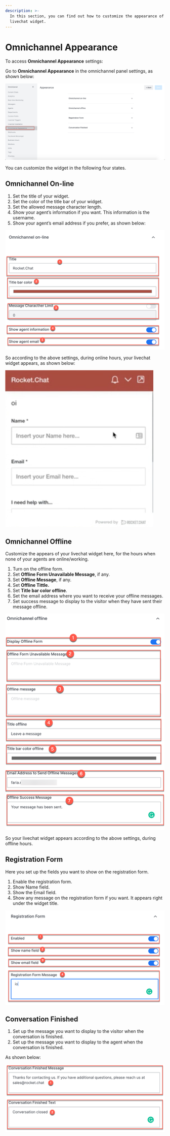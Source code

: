 ```yaml
---
description: >-
  In this section, you can find out how to customize the appearance of your
  livechat widget.
---
```


# Omnichannel Appearance

To access **Omnichannel Appearance** settings:

Go to **Omnichannel Appearance** in the omnichannel panel settings, as shown below:

![](../../.gitbook/assets/0%20%2812%29.png)

You can customize the widget in the following four states.

## Omnichannel On-line

1. Set the title of your widget.
2. Set the color of the title bar of your widget.
3. Set the allowed message character length.
4. Show your agent’s information if you want. This information is the username.
5. Show your agent’s email address if you prefer, as shown below:

![](../../.gitbook/assets/1%20%2813%29.png)

So according to the above settings, during online hours, your livechat widget appears, as shown below:

![](../../.gitbook/assets/2%20%2812%29.png)

## Omnichannel Offline

Customize the appears of your livechat widget here, for the hours when none of your agents are online/working.

1. Turn on the offline form.
2. Set **Offline Form Unavailable Message**, if any.
3. Set **Offline Message**, if any.
4. Set **Offline Tittle.**
5. Set **Title bar color offline**.
6. Set the email address where you want to receive your offline messages.
7. Set success message to display to the visitor when they have sent their message offline.

![](../../.gitbook/assets/3%20%2811%29.png)

So your livechat widget appears according to the above settings, during offline hours.

## Registration Form

Here you set up the fields you want to show on the registration form.

1. Enable the registration form.
2. Show Name field.
3. Show the Email field.
4. Show any message on the registration form if you want. It appears right under the widget title.

![](../../.gitbook/assets/4%20%2811%29.png)

## Conversation Finished

1. Set up the message you want to display to the visitor when the conversation is finished.
2. Set up the message you want to display to the agent when the conversation is finished.

As shown below:

![](../../.gitbook/assets/5%20%2811%29.png)

